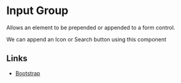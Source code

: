 # Input Group

Allows an element to be prepended or appended to a form control.

We can append an Icon or Search button using this component

## Links

- [Bootstrap](https://getbootstrap.com/docs/4.4/components/input-group/)
